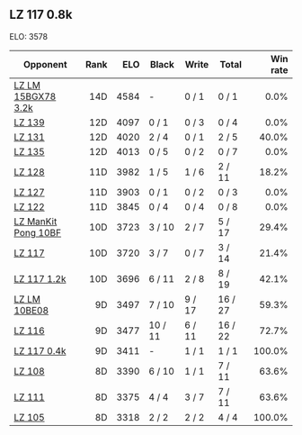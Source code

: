## LZ 117 0.8k ##

ELO: 3578

Opponent | Rank | ELO | Black | Write | Total | Win rate
---------|-----:|----:|-------|-------|-------|-------:
[LZ LM 15BGX78 3.2k](LZ%20LM%2015BGX78%203.2k.md) | 14D | 4584 | - | 0 / 1 | 0 / 1 | 0.0%
[LZ 139](LZ%20139.md) | 12D | 4097 | 0 / 1 | 0 / 3 | 0 / 4 | 0.0%
[LZ 131](LZ%20131.md) | 12D | 4020 | 2 / 4 | 0 / 1 | 2 / 5 | 40.0%
[LZ 135](LZ%20135.md) | 12D | 4013 | 0 / 5 | 0 / 2 | 0 / 7 | 0.0%
[LZ 128](LZ%20128.md) | 11D | 3982 | 1 / 5 | 1 / 6 | 2 / 11 | 18.2%
[LZ 127](LZ%20127.md) | 11D | 3903 | 0 / 1 | 0 / 2 | 0 / 3 | 0.0%
[LZ 122](LZ%20122.md) | 11D | 3845 | 0 / 4 | 0 / 4 | 0 / 8 | 0.0%
[LZ ManKit Pong 10BF](LZ%20ManKit%20Pong%2010BF.md) | 10D | 3723 | 3 / 10 | 2 / 7 | 5 / 17 | 29.4%
[LZ 117](LZ%20117.md) | 10D | 3720 | 3 / 7 | 0 / 7 | 3 / 14 | 21.4%
[LZ 117 1.2k](LZ%20117%201.2k.md) | 10D | 3696 | 6 / 11 | 2 / 8 | 8 / 19 | 42.1%
[LZ LM 10BE08](LZ%20LM%2010BE08.md) | 9D | 3497 | 7 / 10 | 9 / 17 | 16 / 27 | 59.3%
[LZ 116](LZ%20116.md) | 9D | 3477 | 10 / 11 | 6 / 11 | 16 / 22 | 72.7%
[LZ 117 0.4k](LZ%20117%200.4k.md) | 9D | 3411 | - | 1 / 1 | 1 / 1 | 100.0%
[LZ 108](LZ%20108.md) | 8D | 3390 | 6 / 10 | 1 / 1 | 7 / 11 | 63.6%
[LZ 111](LZ%20111.md) | 8D | 3375 | 4 / 4 | 3 / 7 | 7 / 11 | 63.6%
[LZ 105](LZ%20105.md) | 8D | 3318 | 2 / 2 | 2 / 2 | 4 / 4 | 100.0%
